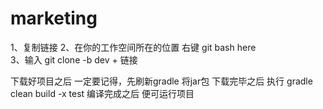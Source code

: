 # marketing
1、复制链接
2、在你的工作空间所在的位置 右键 git bash here    
3、输入 git clone -b dev + 链接

下载好项目之后 一定要记得，先刷新gradle 将jar包 下载完毕之后
执行 gradle clean build -x test
编译完成之后 便可运行项目
